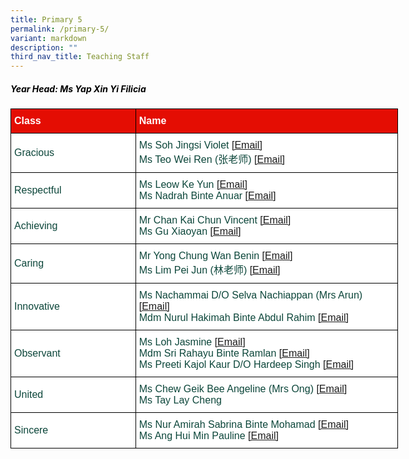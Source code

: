 ```yaml
---
title: Primary 5
permalink: /primary-5/
variant: markdown
description: ""
third_nav_title: Teaching Staff
---
```

<h5 style="color:#000000">Year Head: Ms Yap Xin Yi Filicia </h5>
<style type="text/css">
.tg  {border-collapse:collapse;border-spacing:0;margin:0px auto;}
.tg td{border-color:black;border-style:solid;border-width:1px;font-family:Arial, sans-serif;font-size:16px;
  overflow:hidden;padding:10px 5px;word-break:normal;}
.tg th{border-color:black;border-style:solid;border-width:1px;font-family:Arial, sans-serif;font-size:16px;
  font-weight:normal;overflow:hidden;padding:10px 5px;word-break:normal;}
.tg .tg-yhj3{background-color:#FFF;color:#0C463A;text-align:left;vertical-align:middle}
.tg .tg-feqv{background-color:#E40D03;color:#666;font-weight:bold;text-align:left;vertical-align:middle}
.tg .tg-o5fr{background-color:#FFF;color:#FD6500;text-align:left;vertical-align:middle}
</style>

<table class="tg" style="undefined;table-layout: fixed; width: 620px">
<colgroup>
<col style="width: 200px">
<col style="width: 420px">
</colgroup>
<tbody>
<tr>
<td class="tg-feqv"><span style="color:#FFFFFF;background-color:#E40D03">Class</span></td>
<td class="tg-feqv"><span style="color:#FFFFFF;background-color:#E40D03">Name</span></td>
</tr>
<tr>
<td class="tg-yhj3">Gracious</td>
<td class="tg-yhj3">Ms Soh Jingsi Violet
<a target="_blank" rel="noopener noreferrer nofollow" href="mailto:soh_jingsi@schools.gov.sg">[Email]</a><br>Ms Teo Wei Ren (张老师) <a target="_blank" rel="noopener noreferrer nofollow" href="mailto:teo_wei_ren@schools.gov.sg">[Email]</a></td>
</tr>
<tr> 
<td class="tg-yhj3">Respectful</td>
<td class="tg-yhj3">Ms Leow Ke Yun <a target="_blank" rel="noopener noreferrer nofollow" href="mailto:Leow_KE_YUN@schools.gov.sg">[Email]</a><br>Ms Nadrah Binte Anuar <a target="_blank" rel="noopener noreferrer nofollow" href="mailto:nadrah_anuar@schools.gov.sg">[Email]</a></td>
</tr>
<tr>
<td class="tg-yhj3">Achieving</td>
<td class="tg-yhj3">Mr Chan Kai Chun Vincent <a target="_blank" rel="noopener noreferrer nofollow" href="mailto:chan_kai_chun_vincent@schools.gov.sg">[Email]</a><br>Ms Gu Xiaoyan <a target="_blank" rel="noopener noreferrer nofollow" href="mailto:gu_xiaoyan@schools.gov.sg">[Email]</a></td>
</tr>	
<tr>
<td class="tg-yhj3">Caring</td>
<td class="tg-yhj3">Mr Yong Chung Wan Benin <a target="_blank" rel="noopener noreferrer nofollow" href="mailto:yong_chung_wan@schools.gov.sg">[Email]</a><br>
Ms Lim Pei Jun (林老师) <a target="_blank" rel="noopener noreferrer nofollow" href="mailto:lim_pei_jun@schools.gov.sg">[Email]</a></td>
</tr>
<tr>
<td class="tg-yhj3">Innovative</td>
<td class="tg-yhj3">Ms Nachammai D/O Selva Nachiappan (Mrs Arun) <a target="_blank" rel="noopener noreferrer nofollow" href="mailto:nachammai_selva_nachiappan@schools.gov.sg">[Email]</a><br>Mdm Nurul Hakimah Binte Abdul Rahim <a target="_blank" rel="noopener noreferrer nofollow" href="mailto:nurul_hakimah@schools.gov.sg">[Email]</a></td>
</tr>
<tr>
<td class="tg-yhj3">Observant</td>
<td class="tg-yhj3">Ms Loh Jasmine <a target="_blank" rel="noopener noreferrer nofollow" href="mailto:loh_jasmine@schools.gov.sg">[Email]</a><br>Mdm Sri Rahayu Binte Ramlan <a target="_blank" rel="noopener noreferrer nofollow" href="mailto:sri_rahayu_ramlan@schools.gov.sg">[Email]</a><br>Ms Preeti Kajol Kaur D/O Hardeep Singh <a target="_blank" rel="noopener noreferrer nofollow" href="mailto:Preeti_Kajol_Kaur_Hardeep@schools.gov.sg">[Email]</a></td>
</tr>
<tr>
<td class="tg-yhj3">United</td>
<td class="tg-yhj3">Ms Chew Geik Bee Angeline (Mrs Ong) <a target="_blank" rel="noopener noreferrer nofollow" href="mailto:chew_geik_bee_angeline@schools.gov.sg">[Email]</a><br>Ms Tay Lay Cheng</td>
</tr>
<tr>
<td class="tg-yhj3">Sincere</td>
<td class="tg-yhj3">Ms Nur Amirah Sabrina Binte Mohamad <a target="_blank" rel="noopener noreferrer nofollow" href="mailto:nur_amirah_sabrina_mohamad@schools.gov.sg">[Email]</a><br>Ms Ang Hui Min Pauline <a target="_blank" rel="noopener noreferrer nofollow" href="mailto:ang_hui_min_pauline@schools.gov.sg">[Email]</a></td>
</tr>
</tbody>
</table>